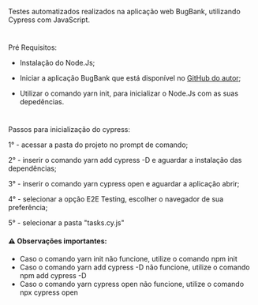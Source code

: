 Testes automatizados realizados na aplicação web BugBank, utilizando Cypress com JavaScript.
#
Pré Requisitos: 
* Instalação do Node.Js;

* Iniciar a aplicação BugBank que está disponível no [GitHub do autor](https://github.com/jhonatasmatos/bugbank);

* Utilizar o comando yarn init, para inicializar o Node.Js com as suas depedências.
#

Passos para inicialização do cypress:

1° - acessar a pasta do projeto no prompt de comando;

2° - inserir o comando yarn add cypress -D e aguardar a instalação das dependências;

3° - inserir o comando yarn cypress open e aguardar a aplicação abrir;

4° - selecionar a opção E2E Testing, escolher o navegador de sua preferência;

5° - selecionar a pasta "tasks.cy.js"


#### ⚠️ Observações importantes:
* Caso o comando yarn init não funcione, utilize o comando npm init
* Caso o comando yarn add cypress -D não funcione, utilize o comando npm add cypress -D
* Caso o comando yarn cypress open não funcione, utilize o comando npx cypress open
